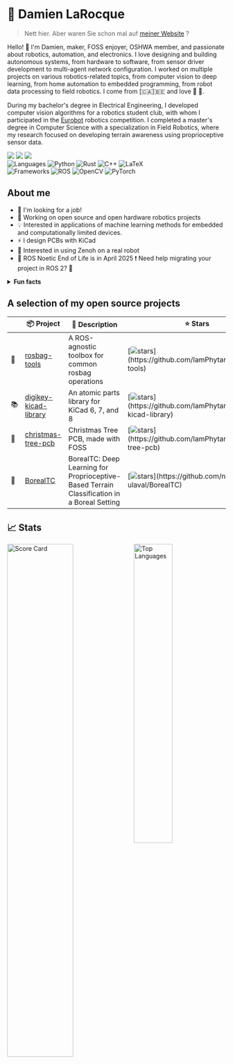 # :telescope: Damien LaRocque

> Nett hier. Aber waren Sie schon mal auf [meiner Website](https://damienlarocque.gitlab.io) ?

Hello! :wave: I'm Damien, maker, FOSS enjoyer, OSHWA member, and passionate about robotics, automation, and electronics.
I love designing and building autonomous systems, from hardware to software, from sensor driver development to multi-agent network configuration.
I worked on multiple projects on various robotics-related topics, from computer vision to deep learning, from home automation to embedded programming, from robot data processing to field robotics.
I come from [🇨🇦]🇧🇪 and love 🍁 🍟.

During my bachelor's degree in Electrical Engineering, I developed computer vision algorithms for a robotics student club, with whom I participated in the [Eurobot](https://www.eurobot.org) robotics competition.
I completed a master's degree in Computer Science with a specialization in Field Robotics, where my research focused on developing terrain awareness using proprioceptive sensor data.


![](https://custom-icon-badges.demolab.com/github/stars/IamPhytan?color=693b11&style=for-the-badge&labelColor=99500c&logo=star)
[![](https://custom-icon-badges.demolab.com/badge/-contact%20me-116918?style=for-the-badge&logoColor=white&logo=paper-airplane)](mailto:phicoltan@gmail.com)
[![](https://img.shields.io/badge/LinkedIn-blue?logo=linkedin&logoColor=white&style=for-the-badge)](https://www.linkedin.com/in/damienlarocque)
<br/>
![Languages](https://img.shields.io/static/v1?label=&message=languages:&color=222&style=for-the-badge)
![Python](https://img.shields.io/static/v1?logo=python&label=&message=python&color=333&style=for-the-badge)
![Rust](https://img.shields.io/static/v1?logo=rust&label=&message=rust&color=333&style=for-the-badge)
![C++](https://img.shields.io/static/v1?logo=cplusplus&label=&message=C%2B%2B&color=333&style=for-the-badge)
![LaTeX](https://img.shields.io/static/v1?logo=latex&label=&message=LaTeX&color=333&style=for-the-badge)
<br/>
![Frameworks](https://img.shields.io/static/v1?label=&message=frameworks:&color=222&style=for-the-badge)
![ROS](https://img.shields.io/static/v1?logo=ROS&label=&message=ROS%20%281%2F2%29&color=333&style=for-the-badge)
![OpenCV](https://img.shields.io/static/v1?logo=opencv&label=&message=OpenCV&color=333&style=for-the-badge)
![PyTorch](https://img.shields.io/static/v1?logo=pytorch&label=&message=PyTorch&color=333&style=for-the-badge)

## About me

- :necktie: I'm looking for a job!
- :robot: Working on open source and open hardware robotics projects
- :bulb: Interested in applications of machine learning methods for embedded and computationally limited devices.
- :zap: I design PCBs with KiCad
- :dragon: Interested in using Zenoh on a real robot
- :calendar: ROS Noetic End of Life is in April 2025 :exclamation: Need help migrating your project in ROS 2? 🙂

<details>
  <summary><b>Fun facts</b></summary>
  <ul>
    <li>I code robots both with and without ROS</li>
    <li>I like history and archaeology</li>
    <li>I like learning languages
        <ul>
            <li>Ich spreche ein bisschen Deutsch</li>
            <li>Ik spreek een beetje Nederlands</li>
        </ul>
    </li>
  </ul>
</details>

## A selection of my open source projects

|     | 📦 Project                                                                   | 👐 Description                                                                               | ⭐ Stars                                                                                                                                                |
| --- | --------------------------------------------------------------------------- | ------------------------------------------------------------------------------------------- | ------------------------------------------------------------------------------------------------------------------------------------------------------ |
| 🤖   | [rosbag-tools](https://github.com/IamPhytan/rosbag-tools)                   | A ROS-agnostic toolbox for common rosbag operations                                         | [![stars](https://img.shields.io/github/stars/iamphytan/rosbag-tools?style=flat-square")](https://github.com/IamPhytan/rosbag-tools)                   |
| 📚   | [digikey-kicad-library](https://github.com/IamPhytan/digikey-kicad-library) | An atomic parts library for KiCad 6, 7, and 8                                               | [![stars](https://img.shields.io/github/stars/iamphytan/digikey-kicad-library?style=flat-square")](https://github.com/IamPhytan/digikey-kicad-library) |
| 🎄   | [christmas-tree-pcb](https://github.com/IamPhytan/christmas-tree-pcb)       | Christmas Tree PCB, made with FOSS                                                          | [![stars](https://img.shields.io/github/stars/iamphytan/christmas-tree-pcb?style=flat-square")](https://github.com/IamPhytan/christmas-tree-pcb)       |
| 🧪   | [BorealTC](https://github.com/norlab-ulaval/BorealTC)                       | BorealTC: Deep Learning for Proprioceptive-Based Terrain Classification in a Boreal Setting | [![stars](https://img.shields.io/github/stars/norlab-ulaval/BorealTC?style=flat-square")](https://github.com/norlab-ulaval/BorealTC)                   |


## :chart_with_upwards_trend: Stats

<img align="right" src="https://github-readme-stats.vercel.app/api/top-langs?username=IamPhytan&langs_count=10&layout=compact&theme=vision-friendly-dark&hide=jupyter+notebook,cmake" width="42%" alt="Top Languages" />
<img src="https://github-readme-stats.vercel.app/api?username=IamPhytan&layout=compact&theme=vision-friendly-dark&show_icons=true&count_private=true" width="55%" alt="Score Card"/>

<!-- ![Score Card](https://github-readme-stats.vercel.app/api?username=IamPhytan&layout=compact&theme=vision-friendly-dark&show_icons=true&count_private=true)
![Top Languages](https://github-readme-stats.vercel.app/api/top-langs?username=IamPhytan&langs_count=10&layout=compact&theme=vision-friendly-dark&hide=jupyter+notebook,cmake) -->


<!--
## Education

- Master's Degree in Computer Science, Research in Field Robotics @ [Université Laval](https://www.ulaval.ca) (2020-2024)
- Bachelor's Degree in Electrical Engineering @ [Université de Moncton](https://www.umoncton.ca) (2015-2020)
-->

<!--
**IamPhytan/IamPhytan** is a ✨ _special_ ✨ repository because its `README.md` (this file) appears on your GitHub profile.

Here are some ideas to get you started:

- 🔭 I’m currently working on ...
- 🌱 I’m currently learning ...
- 👯 I’m looking to collaborate on ...
- 🤔 I’m looking for help with ...
- 💬 Ask me about ...
- 📫 How to reach me: ...
- 😄 Pronouns: ...
- ⚡ Fun fact: ...
-->
